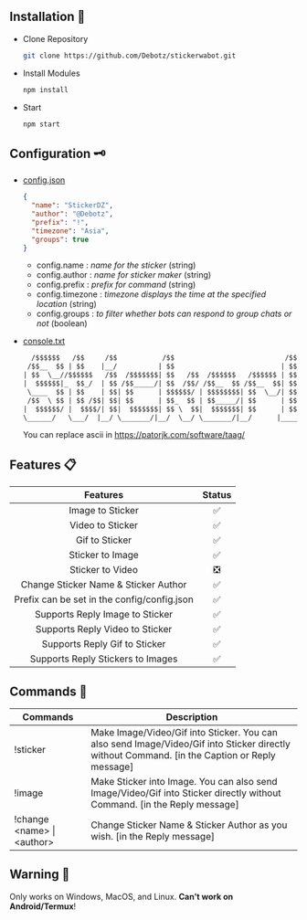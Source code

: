 ## Installation 📑

- Clone Repository
  ```sh
  git clone https://github.com/Debotz/stickerwabot.git
  ```
- Install Modules
  ```sh
  npm install
  ```
- Start
  ```sh
  npm start
  ```

## Configuration 🗝

- [config.json](https://github.com/Debotz/stickerwabot/blob/master/config/config.json)

  ```json
  {
    "name": "StickerDZ",
    "author": "@Debotz",
    "prefix": "!",
    "timezone": "Asia",
    "groups": true
  }
  ```

  - config.name : _name for the sticker_ (string)
  - config.author : _name for sticker maker_ (string)
  - config.prefix : _prefix for command_ (string)
  - config.timezone : _timezone displays the time at the specified location_ (string)
  - config.groups : _to filter whether bots can respond to group chats or not_ (boolean)

- [console.txt](https://github.com/Debotz/stickerwabot/blob/master/config/console.txt)

  ```txt
    /$$$$$$   /$$     /$$           /$$                           /$$$$$$$   /$$$$$$  /$$$$$$$$
   /$$__  $$ | $$    |__/          | $$                          | $$__  $$ /$$__  $$|__  $$__/
  | $$  \__//$$$$$$   /$$  /$$$$$$$| $$   /$$  /$$$$$$   /$$$$$$ | $$  \ $$| $$  \ $$   | $$
  |  $$$$$$|_  $$_/  | $$ /$$_____/| $$  /$$/ /$$__  $$ /$$__  $$| $$$$$$$ | $$  | $$   | $$
   \____  $$ | $$    | $$| $$      | $$$$$$/ | $$$$$$$$| $$  \__/| $$__  $$| $$  | $$   | $$
   /$$  \ $$ | $$ /$$| $$| $$      | $$_  $$ | $$_____/| $$      | $$  \ $$| $$  | $$   | $$
  |  $$$$$$/ |  $$$$/| $$|  $$$$$$$| $$ \  $$|  $$$$$$$| $$      | $$$$$$$/|  $$$$$$/   | $$
  \______/   \___/  |__/ \_______/|__/  \__/ \_______/|__/      |_______/  \______/    |__/
  ```

  You can replace ascii in https://patorjk.com/software/taag/

## Features 📋

|                  Features                   | Status |
| :-----------------------------------------: | :----: |
|              Image to Sticker               |   ✅   |
|              Video to Sticker               |   ✅   |
|               Gif to Sticker                |   ✅   |
|              Sticker to Image               |   ✅   |
|              Sticker to Video               |   ❎   |
|    Change Sticker Name & Sticker Author     |   ✅   |
| Prefix can be set in the config/config.json |   ✅   |
|       Supports Reply Image to Sticker       |   ✅   |
|       Supports Reply Video to Sticker       |   ✅   |
|        Supports Reply Gif to Sticker        |   ✅   |
|      Supports Reply Stickers to Images      |   ✅   |

## Commands 💭

  <table class="tg">
    <thead>
      <tr>
        <th class="tg-0pky">Commands</th>
        <th class="tg-0pky">Description</th>
      </tr>
    </thead>
    <tbody>
      <tr>
        <td class="tg-0pky">!sticker</td>
        <td class="tg-0pky">Make Image/Video/Gif into Sticker. You can also send Image/Video/Gif into Sticker directly without Command. [in the Caption or Reply message]</td>
      </tr>
      <tr>
        <td class="tg-0pky">!image</td>
        <td class="tg-0pky">Make Sticker into Image. You can also send Image/Video/Gif into Sticker directly without Command. [in the Reply message]</td>
      </tr>
      <tr>
        <td class="tg-0pky">!change &lt;name&gt; | &lt;author&gt;</td>
        <td class="tg-0pky">Change Sticker Name &amp; Sticker Author as you wish. [in the Reply message]</td>
      </tr>
    </tbody>
  </table>

## Warning 🚧

<p id="warning">Only works on Windows, MacOS, and Linux. <b>Can't work on Android/Termux</b>!</p>

